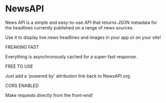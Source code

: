 # NewsAPI

News API is a simple and easy-to-use API that returns JSON metadata for the headlines currently published on a range of news sources.

Use it to display live news headlines and images in your app or on your site!

FREAKING FAST

Everything is asynchronously cached for a super-fast response.

FREE TO USE

Just add a 'powered by' attribution link back to NewsAPI.org.

CORS ENABLED

Make requests directly from the front-end!
